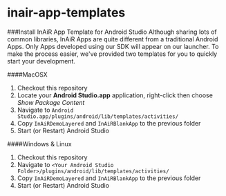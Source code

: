 inair-app-templates
===================

###Install InAiR App Template for Android Studio
Although sharing lots of common libraries, InAiR Apps are quite different from a traditional Android Apps. Only Apps developed using our SDK will appear on our launcher. To make the process easier, we've provided two templates for you to quickly start your development.

####MacOSX
1. Checkout this repository
2. Locate your **Android Studio.app** application, right-click then choose *Show Package Content*
3. Navigate to `Android Studio.app/plugins/android/lib/templates/activities/`
4. Copy `InAiRDemoLayered` and `InAiRBlankApp` to the previous folder
5. Start (or Restart) Android Studio

####Windows & Linux
1. Checkout this repository
2. Navigate to `<Your Android Studio Folder>/plugins/android/lib/templates/activities/`
3. Copy `InAiRDemoLayered` and `InAiRBlankApp` to the previous folder
4. Start (or Restart) Android Studio

